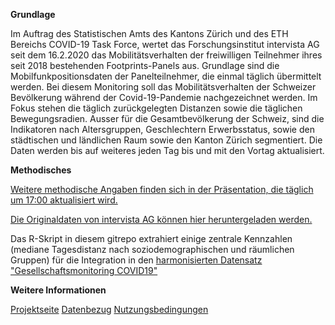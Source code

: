 
**Grundlage**

Im Auftrag des Statistischen Amts des Kantons Zürich und des ETH Bereichs COVID-19 Task Force, wertet das Forschungsinstitut  intervista AG seit dem 16.2.2020 das Mobilitätsverhalten der freiwilligen Teilnehmer ihres seit 2018 bestehenden Footprints-Panels aus.  Grundlage sind die Mobilfunkpositionsdaten der Panelteilnehmer, die einmal täglich übermittelt werden.  Bei diesem Monitoring soll das Mobilitätsverhalten der Schweizer Bevölkerung während der Covid-19-Pandemie nachgezeichnet werden. Im Fokus stehen die täglich zurückgelegten Distanzen sowie die täglichen Bewegungsradien. Ausser für die Gesamtbevölkerung der Schweiz, sind die Indikatoren  nach Altersgruppen, Geschlechtern Erwerbsstatus, sowie den städtischen und ländlichen Raum sowie den Kanton Zürich segmentiert. Die Daten werden bis auf weiteres jeden Tag bis und mit den Vortag aktualisiert.

**Methodisches**

[Weitere methodische Angaben finden sich  in der Präsentation, die täglich um 17:00 aktualisiert wird.](https://www.intervista.ch/media/2020/03/Report_Mobilit%c3%a4ts-Monitoring_Covid-19.pdf)

[Die Originaldaten von intervista AG können hier heruntergeladen werden.](https://www.intervista.ch/media/2020/03/Download_Mobilit%C3%A4ts-Monitoring_Covid-19.zip)

Das R-Skript in diesem gitrepo extrahiert einige zentrale Kennzahlen (mediane Tagesdistanz nach soziodemographischen und räumlichen Gruppen) für die Integration in den [harmonisierten Datensatz "Gesellschaftsmonitoring COVID19"](https://raw.githubusercontent.com/statistikZH/covid19monitoring/master/covid19socialmonitoring.csv)

**Weitere Informationen**

[Projektseite](https://github.com/statistikZH/covid19monitoring)
[Datenbezug](https://www.web.statistik.zh.ch/covid19_indikatoren_uebersicht/#/)
[Nutzungsbedingungen](https://github.com/openZH/covid_19/blob/master/LICENSE)


